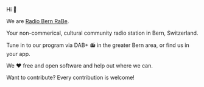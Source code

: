 Hi 👋

We are [Radio Bern RaBe](https://rabe.ch).

Your non-commerical, cultural community radio station in Bern, Switzerland.

Tune in to our program via DAB+ 📻 in the greater Bern area, or find us in your app.

We ❤️ free and open software and help out where we can.

Want to contribute? Every contribution is welcome!


